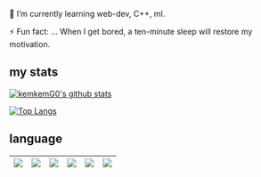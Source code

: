 

🌱 I’m currently learning web-dev, C++, ml.

⚡ Fun fact: ... When I get bored, a ten-minute sleep will restore my motivation.

<!-- - 🔭 I’m currently working on ... -->
<!-- - 👯 I’m looking to collaborate on ... -->
<!-- - 🤔 I’m looking for help with ... -->
<!-- - 💬 Ask me about ... -->
<!-- - 📫 How to reach me: ... -->
<!-- 😄 Pronouns: ... he/him -->




## my stats
<!-- repo status -->
[![kemkemG0's github stats](https://github-readme-stats.vercel.app/api?username=kemkemG0&count_private=true&show_icons=true&theme=tokyonight)](https://github.com/kemkemG0/)



[![Top Langs](https://github-readme-stats.vercel.app/api/top-langs/?username=kemkemG0&layout=compact)](https://github.com/kemkemG0/)


## language
<img src="https://img.shields.io/badge/-Python-FFFF00.svg?logo=Python&style=plastic">|<img src="https://img.shields.io/badge/-C++-1572B6.svg?logo=c%2B%2B&style=plastic">|<img src="https://img.shields.io/badge/-JavaScript-3399FF.svg?logo=javascript&style=plastic">|<img src="https://img.shields.io/badge/-TypeScript-eedcb3.svg?logo=TypeScript&style=plastic">|<img src="https://img.shields.io/badge/-Rust-E34F26.svg?logo=rust&style=plastic">|<img src="https://img.shields.io/badge/-Go-40E0D0.svg?logo=Go&style=plastic">
:--:|:--:|:--:|:--:|:--:|:--:|
